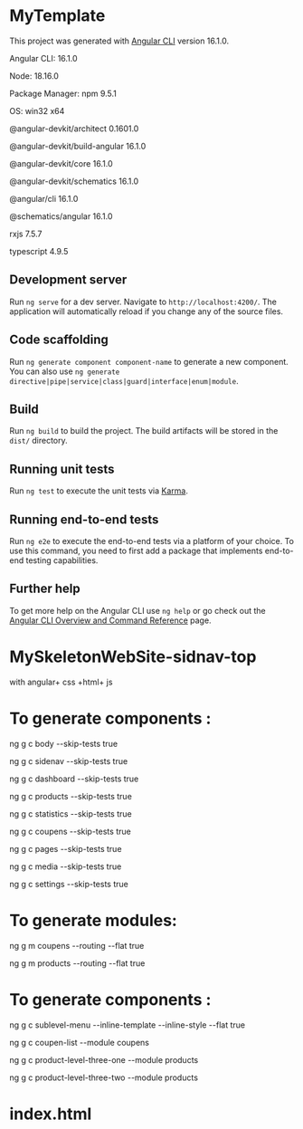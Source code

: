 # MyTemplate

This project was generated with [Angular CLI](https://github.com/angular/angular-cli) version 16.1.0.

Angular CLI: 16.1.0

Node: 18.16.0

Package Manager: npm 9.5.1

OS: win32 x64

@angular-devkit/architect       0.1601.0

@angular-devkit/build-angular   16.1.0

@angular-devkit/core            16.1.0

@angular-devkit/schematics      16.1.0

@angular/cli                    16.1.0

@schematics/angular             16.1.0

rxjs                            7.5.7

typescript                      4.9.5



## Development server

Run `ng serve` for a dev server. Navigate to `http://localhost:4200/`. The application will automatically reload if you change any of the source files.

## Code scaffolding

Run `ng generate component component-name` to generate a new component. You can also use `ng generate directive|pipe|service|class|guard|interface|enum|module`.

## Build

Run `ng build` to build the project. The build artifacts will be stored in the `dist/` directory.

## Running unit tests

Run `ng test` to execute the unit tests via [Karma](https://karma-runner.github.io).

## Running end-to-end tests

Run `ng e2e` to execute the end-to-end tests via a platform of your choice. To use this command, you need to first add a package that implements end-to-end testing capabilities.

## Further help

To get more help on the Angular CLI use `ng help` or go check out the [Angular CLI Overview and Command Reference](https://angular.io/cli) page.

# MySkeletonWebSite-sidnav-top
with angular+ css +html+ js


# To generate components :
ng g c body --skip-tests true

ng g c sidenav --skip-tests true

ng g c dashboard --skip-tests true

ng g c products --skip-tests true

ng g c statistics --skip-tests true

ng g c coupens --skip-tests true

ng g c pages --skip-tests true

ng g c media --skip-tests true

ng g c settings --skip-tests true

# To generate modules:
ng g m coupens --routing --flat true

ng g m products --routing --flat true

# To generate components :
ng g c sublevel-menu --inline-template --inline-style --flat true

ng g c coupen-list --module coupens

ng g c product-level-three-one --module products

ng g c product-level-three-two --module products

# index.html
<link rel="stylesheet" href="https://pro.fontawesome.com/releases/v5.10.0/css/all.css"
        integrity="sha384-AYmEC3Yw5cVb3ZcuHtOA93w35dYTsvhLPVnYs9eStHfGJvOvKxVfELGroGkvsg+p" crossorigin="anonymous" />

